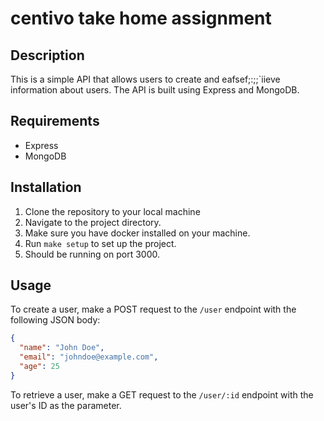# centivo take home assignment

## Description

This is a simple API that allows users to create and eafsef;:;;`iieve information about users. The API is built using Express and MongoDB.

## Requirements

- Express
- MongoDB

## Installation

1. Clone the repository to your local machine
2. Navigate to the project directory.
3. Make sure you have docker installed on your machine.
4. Run `make setup` to set up the project.
5. Should be running on port 3000.

## Usage

To create a user, make a POST request to the `/user` endpoint with the following JSON body:

```json
{
  "name": "John Doe",
  "email": "johndoe@example.com",
  "age": 25
}
```

To retrieve a user, make a GET request to the `/user/:id` endpoint with the user's ID as the parameter.
